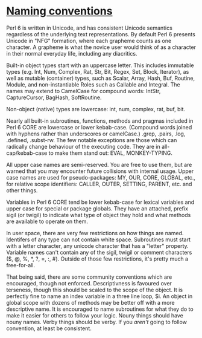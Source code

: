 [1]: http://rosettacode.org/wiki/Naming_conventions

# [Naming conventions][1]

Perl 6 is written in Unicode, and has consistent Unicode semantics regardless of the underlying text representations. By default Perl 6 presents Unicode in "NFG" formation, where each grapheme counts as one character. A grapheme is what the novice user would think of as a character in their normal everyday life, including any diacritics.



Built-in object types start with an uppercase letter. This includes immutable types (e.g. Int, Num, Complex, Rat, Str, Bit, Regex, Set, Block, Iterator), as well as mutable (container) types, such as Scalar, Array, Hash, Buf, Routine, Module, and non-instantiable Roles such as Callable and Integral. The names may extend to CamelCase for compound words: IntStr, CaptureCursor, BagHash, SoftRoutine.



Non-object (native) types are lowercase: int, num, complex, rat, buf, bit.



Nearly all built-in subroutines, functions, methods and pragmas included in Perl 6 CORE are lowercase or lower kebab-case. (Compound words joined with hyphens rather than underscores or camelCase.) .grep, .pairs, .log, .defined, .subst-rw. The few notable exceptions are those which can radically change behaviour of the executing code. They are in all-cap/kebab-case to make them stand out: EVAL, MONKEY-TYPING.



All upper case names are semi-reserved. You are free to use them, but are warned that you may encounter future collisions with internal usage. Upper case names are used for pseudo-packages: MY, OUR, CORE, GLOBAL, etc., for relative scope identifiers: CALLER, OUTER, SETTING, PARENT, etc. and other things.



Variables in Perl 6 CORE tend be lower kebab-case for lexical variables and upper case for special or package globals. They have an attached, prefix sigil (or twigil) to indicate what type of object they hold and what methods are available to operate on them.



In user space, there are very few restrictions on how things are named. Identifers of any type can not contain white space. Subroutines must start with a letter character, any unicode character that has a "letter" property. Variable names can't contain any of the sigil, twigil or comment characters ($, \@,&#160;%, \*,&#160;?, =,&#160;:, #). Outside of those few restrictions, it's pretty much a free-for-all.



That being said, there are some community conventions which are encouraged, though not enforced. Descriptivness is favoured over terseness, though this should be scaled to the scope of the object. It is perfectly fine to name an index variable in a three line loop, $i. An object in global scope with dozens of methods may be better off with a more descriptive name. It is encouraged to name subroutines for what they do to make it easier for others to follow your logic. Nouny things should have nouny names. Verby things should be verby. If you *aren't* going to follow convention, at least be consistent.